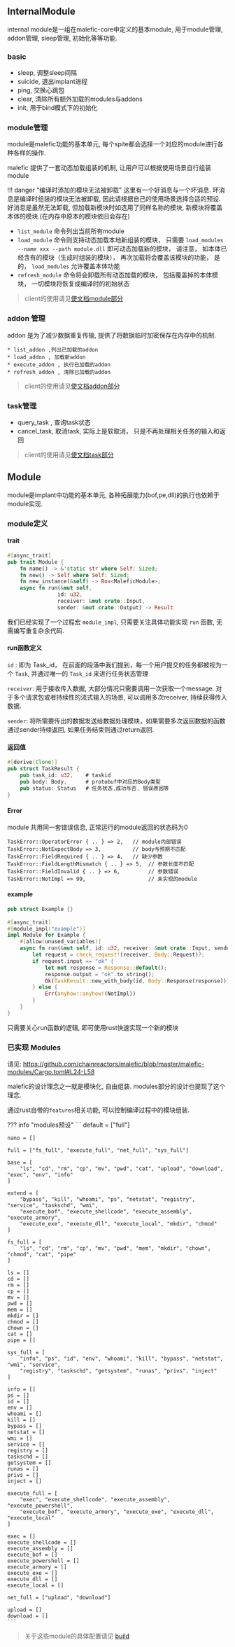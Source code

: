
## InternalModule

internal module是一组在malefic-core中定义的基本module, 用于module管理, addon管理, sleep管理, 初始化等等功能.

### basic

* sleep, 调整sleep间隔
* suicide, 退出implant进程
* ping, 交换心跳包
* clear, 清除所有额外加载的modules与addons
* init, 用于bind模式下的初始化

### module管理

module是malefic功能的基本单元, 每个spite都会选择一个对应的module进行各种各样的操作. 

malefic 提供了一套动态加载组装的机制, 让用户可以根据使用场景自行组装module

!!! danger "编译时添加的模块无法被卸载" 
	这里有一个好消息与一个坏消息.
	坏消息是编译时组装的模块无法被卸载, 因此请根据自己的使用场景选择合适的预设.
	好消息是虽然无法卸载, 但加载新模块时如选用了同样名称的模块, 新模块将覆盖本体的模块.(在内存中原本的模块依旧会存在)

- `list_module` 命令列出当前所有module
- `load_module` 命令则支持动态加载本地新组装的模块， 只需要 `load_modules --name xxx --path module.dll` 即可动态加载新的模块， 请注意， 如本体已经含有的模块（生成时组装的模块）， 再次加载将会覆盖该模块的功能， 是的， `load_modules` 允许覆盖本体功能
- `refresh_module`  命令将会卸载所有动态加载的模块， 包括覆盖掉的本体模块， 一切模块将恢复成编译时的初始状态

> client的使用请见[使文档module部分](/wiki/IoM/manual/implant_help/#module)
### addon 管理
addon 是为了减少数据重复传输, 提供了将数据临时加密保存在内存中的机制. 

	* list_addon ,列出已加载的addon
	* load_addon , 加载新addon
	* execute_addon , 执行已加载的addon
	* refresh_addon , 清除已加载的addon

> client的使用请见[使文档addon部分](/wiki/IoM/manual/implant_help/#addon)

### task管理

* query_task , 查询task状态
* cancel_task, 取消task, 实际上是软取消， 只是不再处理相关任务的输入和返回

> client的使用请见[使文档task部分](/wiki/IoM/manual/implant_help/#task)
## Module

module是implant中功能的基本单元, 各种拓展能力(bof,pe,dll)的执行也依赖于module实现. 

### module定义
#### trait

```rust
#[async_trait]
pub trait Module {
    fn name() -> &'static str where Self: Sized;
    fn new() -> Self where Self: Sized;
    fn new_instance(&self) -> Box<MaleficModule>;
	async fn run(&mut self, 
				id: u32, 
				receiver: &mut crate::Input, 
				sender: &mut crate::Output) -> Result 
```

我们已经实现了一个过程宏 `module_impl`, 只需要关注具体功能实现 `run` 函数, 无需编写重复杂余代码.

#### run函数定义

`id` : 即为 Task_id， 在前面的段落中我们提到，每一个用户提交的任务都被视为一个 `Task`, 并通过唯一的 `Task_id` 来进行任务状态管理

`receiver`: 用于接收传入数据, 大部分情况只需要调用一次获取一个message. 对于多个请求包或者持续性的流式输入的场景, 可以调用多次receiver, 持续获得传入数据. 

`sender`: 将所需要传出的数据发送给数据处理模块，如果需要多次返回数据的函数通过sender持续返回, 如果任务结束则通过return返回.

#### 返回值

```rust
#[derive(Clone)]  
pub struct TaskResult {  
    pub task_id: u32,    # taskid
    pub body: Body,      # protobuf中对应的Body类型
    pub status: Status   # 任务状态,成功与否, 错误原因等
}
```

#### Error

module 共用同一套错误信息, 正常运行的module返回的状态码为0

```
TaskError::OperatorError { .. } => 2,   // module内部错误
TaskError::NotExpectBody => 3,          // body与预期不匹配
TaskError::FieldRequired { .. } => 4,   // 缺少参数
TaskError::FieldLengthMismatch { .. } => 5,  // 参数长度不匹配
TaskError::FieldInvalid { .. } => 6,         // 参数错误
TaskError::NotImpl => 99,                    // 未实现的module
```

#### example

```rust
pub struct Example {}  
  
#[async_trait]  
#[module_impl("example")]  
impl Module for Example {  
    #[allow(unused_variables)]  
    async fn run(&mut self, id: u32, receiver: &mut crate::Input, sender: &mut crate::Output) -> Result {  
        let request = check_request!(receiver, Body::Request)?;  
        if request.input == "ok" {  
            let mut response = Response::default();  
            response.output = "ok".to_string();  
            Ok(TaskResult::new_with_body(id, Body::Response(response)))  
        } else {  
            Err(anyhow::anyhow!(NotImpl))  
        }  
    }  
}
```

只需要关心run函数的逻辑, 即可使用rust快速实现一个新的模块

### 已实现 Modules

请见: https://github.com/chainreactors/malefic/blob/master/malefic-modules/Cargo.toml#L24-L58

malefic的设计理念之一就是模块化, 自由组装. modules部分的设计也提现了这个理念. 

通过rust自带的`features`相关功能, 可以控制编译过程中的模块组装.  

??? info "modules预设"
	```
	default = ["full"]  
	  
	nano = []  
	  
	full = ["fs_full", "execute_full", "net_full", "sys_full"]  
	  
	base = [  
	    "ls", "cd", "rm", "cp", "mv", "pwd", "cat", "upload", "download", "exec", "env", "info"  
	]  
	  
	extend = [  
	    "bypass", "kill", "whoami", "ps", "netstat", "registry", "service", "taskschd", "wmi",  
	    "execute_bof", "execute_shellcode", "execute_assembly", "execute_armory",  
	    "execute_exe", "execute_dll", "execute_local", "mkdir", "chmod"  
	]  
	  
	fs_full = [  
	    "ls", "cd", "rm", "cp", "mv", "pwd", "mem", "mkdir", "chown", "chmod", "cat", "pipe"  
	]  
	  
	ls = []  
	cd = []  
	rm = []  
	cp = []  
	mv = []  
	pwd = []  
	mem = []  
	mkdir = []  
	chmod = []  
	chown = []  
	cat = []  
	pipe = []  
	  
	sys_full = [  
	    "info", "ps", "id", "env", "whoami", "kill", "bypass", "netstat", "wmi", "service",  
	    "registry", "taskschd", "getsystem", "runas", "privs", "inject"  
	]  
	  
	info = []  
	ps = []  
	id = []  
	env = []  
	whoami = []  
	kill = []  
	bypass = []  
	netstat = []  
	wmi = []  
	service = []  
	registry = []  
	taskschd = []  
	getsystem = []  
	runas = []  
	privs = []  
	inject = []  
	  
	execute_full = [  
	    "exec", "execute_shellcode", "execute_assembly", "execute_powershell",  
	    "execute_bof", "execute_armory", "execute_exe", "execute_dll", "execute_local"  
	]  
	  
	exec = []  
	execute_shellcode = []  
	execute_assembly = []  
	execute_bof = []  
	execute_powershell = []  
	execute_armory = []  
	execute_exe = []  
	execute_dll = []  
	execute_local = []  
	  
	net_full = ["upload", "download"]  
	  
	upload = []  
	download = []
	```


> 关于这些module的具体配置请见 [build](/wiki/IoM/implant/build)

